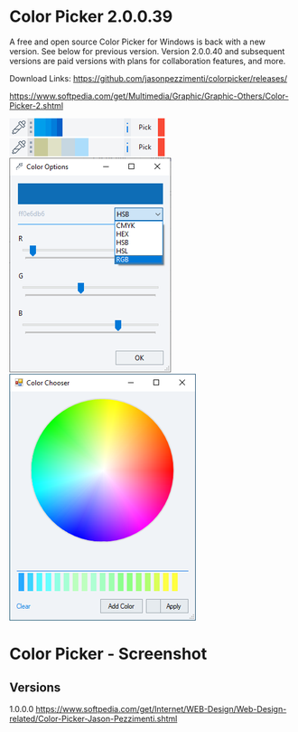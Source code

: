 # Color Picker 2.0.0.39
A free and open source Color Picker for Windows is back with a new version. See below for previous version. Version 2.0.0.40 and subsequent versions are paid versions with plans for collaboration features, and more.

Download Links:
https://github.com/jasonpezzimenti/colorpicker/releases/

https://www.softpedia.com/get/Multimedia/Graphic/Graphic-Others/Color-Picker-2.shtml

<img src="/ColorPicker.png" alt="Color Picker Screenshot"/>&nbsp;<img src="/ColorPicker2.png" alt="Alternate Color Picker Screenshot"/><br/>
<img src="/ColorPicker4.png" alt="Alternate Color Picker Screenshot"/><br/>
<img src="/ColorPicker7.png" alt="Alternate Color Picker Screenshot"/>
# Color Picker - Screenshot

## Versions
1.0.0.0
https://www.softpedia.com/get/Internet/WEB-Design/Web-Design-related/Color-Picker-Jason-Pezzimenti.shtml
